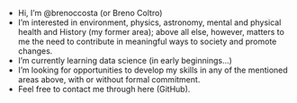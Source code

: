 - Hi, I’m @brenoccosta (or Breno Coltro)
- I’m interested in environment, physics, astronomy, mental and physical health and History (my former area); above all else, however, matters to me the need to contribute in meaningful ways to society and promote changes.
- I’m currently learning data science (in early beginnings...)
- I’m looking for opportunities to develop my skills in any of the mentioned areas above, with or without formal commitment.
- Feel free to contact me through here (GitHub).

<!---
brenoccosta/brenoccosta is a ✨ special ✨ repository because its `README.md` (this file) appears on your GitHub profile.
You can click the Preview link to take a look at your changes.
--->
